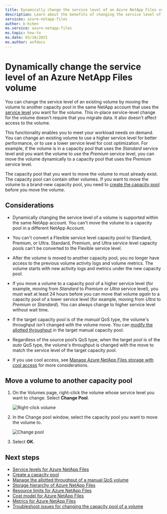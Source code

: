 ```yaml
---
title: Dynamically change the service level of an Azure NetApp Files volume
description: Learn about the benefits of changing the service level of an Azure NetApp Files volume within your NetApp account.
services: azure-netapp-files
author: b-hchen
ms.service: azure-netapp-files
ms.topic: how-to
ms.date: 03/18/2025
ms.author: anfdocs
---
```

# Dynamically change the service level of an Azure NetApp Files volume

You can change the service level of an existing volume by moving the volume to another capacity pool in the same NetApp account that uses the [service level](azure-netapp-files-service-levels.md) you want for the volume. This in-place service-level change for the volume doesn't require that you migrate data. It also doesn't affect access to the volume. 

This functionality enables you to meet your workload needs on demand. You can change an existing volume to use a higher service level for better performance, or to use a lower service level for cost optimization. For example, if the volume is in a capacity pool that uses the *Standard* service level and you want the volume to use the *Premium* service level, you can move the volume dynamically to a capacity pool that uses the *Premium* service level. 

The capacity pool that you want to move the volume to must already exist. The capacity pool can contain other volumes. If you want to move the volume to a brand-new capacity pool, you need to [create the capacity pool](azure-netapp-files-set-up-capacity-pool.md) before you move the volume. 

## Considerations

* Dynamically changing the service level of a volume is supported within the same NetApp account. You can't move the volume to a capacity pool in a different NetApp Account.

* You can't convert a Flexible service level capacity pool to Standard, Premium, or Ultra. Standard, Premium, and Ultra service level capacity pools can't be converted to the Flexible service level.

* After the volume is moved to another capacity pool, you no longer have access to the previous volume activity logs and volume metrics. The volume starts with new activity logs and metrics under the new capacity pool.

* If you move a volume to a capacity pool of a higher service level (for example, moving from *Standard* to *Premium* or *Ultra* service level), you must wait at least 24 hours before you can move that volume *again* to a capacity pool of a lower service level (for example, moving from *Ultra* to *Premium* or *Standard*). You can always change to higher service level without wait time.

* If the target capacity pool is of the *manual* QoS type, the volume's throughput isn't changed with the volume move. You can [modify the allotted throughput](manage-manual-qos-capacity-pool.md#modify-the-allotted-throughput-of-a-manual-qos-volume) in the target manual capacity pool.

* Regardless of the source pool’s QoS type, when the target pool is of the *auto* QoS type, the volume's throughput is changed with the move to match the service level of the target capacity pool.

* If you use cool access, see [Manage Azure NetApp Files storage with cool access](manage-cool-access.md#considerations) for more considerations. 
 
## Move a volume to another capacity pool

1.	On the Volumes page, right-click the volume whose service level you want to change. Select **Change Pool**.

    ![Right-click volume](./media/dynamic-change-volume-service-level/right-click-volume.png)

2. In the Change pool window, select the capacity pool you want to move the volume to. 

    ![Change pool](./media/dynamic-change-volume-service-level/change-pool.png)

3.	Select **OK**.

## Next steps  

* [Service levels for Azure NetApp Files](azure-netapp-files-service-levels.md)
* [Create a capacity pool](azure-netapp-files-set-up-capacity-pool.md)
* [Manage the allotted throughput of a manual QoS volume](manage-manual-qos-capacity-pool.md#modify-the-allotted-throughput-of-a-manual-qos-volume)
* [Storage hierarchy of Azure NetApp Files](azure-netapp-files-understand-storage-hierarchy.md)
* [Resource limits for Azure NetApp Files](azure-netapp-files-resource-limits.md)
* [Cost model for Azure NetApp Files](azure-netapp-files-cost-model.md)
* [Metrics for Azure NetApp Files](azure-netapp-files-metrics.md)
* [Troubleshoot issues for changing the capacity pool of a volume](troubleshoot-capacity-pools.md#issues-when-changing-the-capacity-pool-of-a-volume)
